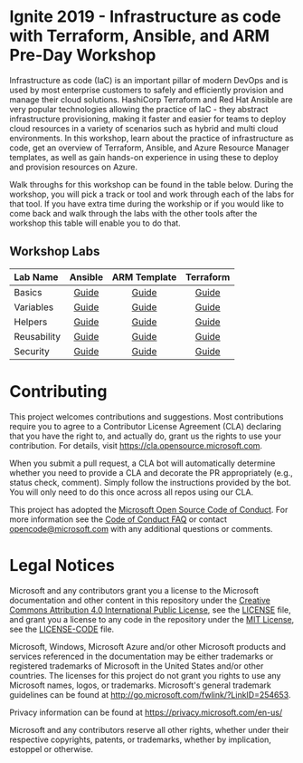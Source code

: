 # Ignite 2019 - Infrastructure as code with Terraform, Ansible, and ARM Pre-Day Workshop
Infrastructure as code (IaC) is an important pillar of modern DevOps and is used by most enterprise customers to safely and efficiently provision and manage their cloud solutions. HashiCorp Terraform and Red Hat Ansible are very popular technologies allowing the practice of IaC - they abstract infrastructure provisioning, making it faster and easier for teams to deploy cloud resources in a variety of scenarios such as hybrid and multi cloud environments. In this workshop, learn about the practice of infrastructure as code, get an overview of Terraform, Ansible, and Azure Resource Manager templates, as well as gain hands-on experience in using these to deploy and provision resources on Azure. 

Walk throughs for this workshop can be found in the table below. During the workshop, you will pick a track or tool and work through each of the labs for that tool. If you have extra time during the workship or if you would like to come back and walk through the labs with the other tools after the workshop this table will enable you to do that.

## Workshop Labs

| Lab Name      | Ansible       | ARM Template  | Terraform |
|:------------- |:-------------:|:-------------:|:-------------:|
| Basics        | [Guide](./Ansible/01%20-%20Basics/Guide.md) | [Guide](./ARM%20Template/01%20-%20Basics/Guide.md) | [Guide](./Terraform/01%20-%20Basics/Guide.md) |
| Variables     | [Guide](./Ansible/02%20-%20Variables/Guide.md) | [Guide](./ARM%20Template/02%20-%20Variables/Guide.md) | [Guide](./Terraform/02%20-%20Variables/Guide.md) |
| Helpers       | [Guide](./Ansible/03%20-%20Helpers/Guide.md) | [Guide](./ARM%20Template/03%20-%20Helpers/Guide.md) | [Guide](./Terraform/03%20-%20Helpers/Guide.md) |
| Reusability   | [Guide](./Ansible/04%20-%20Reusability/Guide.md) | [Guide](./ARM%20Template/04%20-%20Reusability/Guide.md) | [Guide](./Terraform/04%20-%20Reusability/Guide.md) |
| Security      | [Guide](./Ansible/05%20-%20Security/Guide.md) | [Guide](./ARM%20Template/05%20-%20Security/Guide.md) | [Guide](./Terraform/05%20-%20Security/Guide.md) |








# Contributing

This project welcomes contributions and suggestions.  Most contributions require you to agree to a
Contributor License Agreement (CLA) declaring that you have the right to, and actually do, grant us
the rights to use your contribution. For details, visit https://cla.opensource.microsoft.com.

When you submit a pull request, a CLA bot will automatically determine whether you need to provide
a CLA and decorate the PR appropriately (e.g., status check, comment). Simply follow the instructions
provided by the bot. You will only need to do this once across all repos using our CLA.

This project has adopted the [Microsoft Open Source Code of Conduct](https://opensource.microsoft.com/codeofconduct/).
For more information see the [Code of Conduct FAQ](https://opensource.microsoft.com/codeofconduct/faq/) or
contact [opencode@microsoft.com](mailto:opencode@microsoft.com) with any additional questions or comments.

# Legal Notices

Microsoft and any contributors grant you a license to the Microsoft documentation and other content
in this repository under the [Creative Commons Attribution 4.0 International Public License](https://creativecommons.org/licenses/by/4.0/legalcode),
see the [LICENSE](LICENSE) file, and grant you a license to any code in the repository under the [MIT License](https://opensource.org/licenses/MIT), see the
[LICENSE-CODE](LICENSE-CODE) file.

Microsoft, Windows, Microsoft Azure and/or other Microsoft products and services referenced in the documentation
may be either trademarks or registered trademarks of Microsoft in the United States and/or other countries.
The licenses for this project do not grant you rights to use any Microsoft names, logos, or trademarks.
Microsoft's general trademark guidelines can be found at http://go.microsoft.com/fwlink/?LinkID=254653.

Privacy information can be found at https://privacy.microsoft.com/en-us/

Microsoft and any contributors reserve all other rights, whether under their respective copyrights, patents,
or trademarks, whether by implication, estoppel or otherwise.
